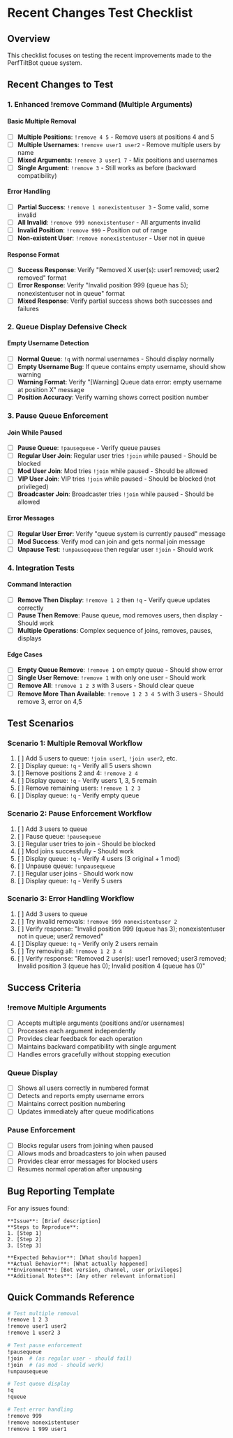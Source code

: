 # Recent Changes Test Checklist

## Overview
This checklist focuses on testing the recent improvements made to the PerfTiltBot queue system.

## Recent Changes to Test

### 1. Enhanced !remove Command (Multiple Arguments)

#### Basic Multiple Removal
- [ ] **Multiple Positions**: `!remove 4 5` - Remove users at positions 4 and 5
- [ ] **Multiple Usernames**: `!remove user1 user2` - Remove multiple users by name
- [ ] **Mixed Arguments**: `!remove 3 user1 7` - Mix positions and usernames
- [ ] **Single Argument**: `!remove 3` - Still works as before (backward compatibility)

#### Error Handling
- [ ] **Partial Success**: `!remove 1 nonexistentuser 3` - Some valid, some invalid
- [ ] **All Invalid**: `!remove 999 nonexistentuser` - All arguments invalid
- [ ] **Invalid Position**: `!remove 999` - Position out of range
- [ ] **Non-existent User**: `!remove nonexistentuser` - User not in queue

#### Response Format
- [ ] **Success Response**: Verify "Removed X user(s): user1 removed; user2 removed" format
- [ ] **Error Response**: Verify "Invalid position 999 (queue has 5); nonexistentuser not in queue" format
- [ ] **Mixed Response**: Verify partial success shows both successes and failures

### 2. Queue Display Defensive Check

#### Empty Username Detection
- [ ] **Normal Queue**: `!q` with normal usernames - Should display normally
- [ ] **Empty Username Bug**: If queue contains empty username, should show warning
- [ ] **Warning Format**: Verify "[Warning] Queue data error: empty username at position X" message
- [ ] **Position Accuracy**: Verify warning shows correct position number

### 3. Pause Queue Enforcement

#### Join While Paused
- [ ] **Pause Queue**: `!pausequeue` - Verify queue pauses
- [ ] **Regular User Join**: Regular user tries `!join` while paused - Should be blocked
- [ ] **Mod User Join**: Mod tries `!join` while paused - Should be allowed
- [ ] **VIP User Join**: VIP tries `!join` while paused - Should be blocked (not privileged)
- [ ] **Broadcaster Join**: Broadcaster tries `!join` while paused - Should be allowed

#### Error Messages
- [ ] **Regular User Error**: Verify "queue system is currently paused" message
- [ ] **Mod Success**: Verify mod can join and gets normal join message
- [ ] **Unpause Test**: `!unpausequeue` then regular user `!join` - Should work

### 4. Integration Tests

#### Command Interaction
- [ ] **Remove Then Display**: `!remove 1 2` then `!q` - Verify queue updates correctly
- [ ] **Pause Then Remove**: Pause queue, mod removes users, then display - Should work
- [ ] **Multiple Operations**: Complex sequence of joins, removes, pauses, displays

#### Edge Cases
- [ ] **Empty Queue Remove**: `!remove 1` on empty queue - Should show error
- [ ] **Single User Remove**: `!remove 1` with only one user - Should work
- [ ] **Remove All**: `!remove 1 2 3` with 3 users - Should clear queue
- [ ] **Remove More Than Available**: `!remove 1 2 3 4 5` with 3 users - Should remove 3, error on 4,5

## Test Scenarios

### Scenario 1: Multiple Removal Workflow
1. [ ] Add 5 users to queue: `!join user1`, `!join user2`, etc.
2. [ ] Display queue: `!q` - Verify all 5 users shown
3. [ ] Remove positions 2 and 4: `!remove 2 4`
4. [ ] Display queue: `!q` - Verify users 1, 3, 5 remain
5. [ ] Remove remaining users: `!remove 1 2 3`
6. [ ] Display queue: `!q` - Verify empty queue

### Scenario 2: Pause Enforcement Workflow
1. [ ] Add 3 users to queue
2. [ ] Pause queue: `!pausequeue`
3. [ ] Regular user tries to join - Should be blocked
4. [ ] Mod joins successfully - Should work
5. [ ] Display queue: `!q` - Verify 4 users (3 original + 1 mod)
6. [ ] Unpause queue: `!unpausequeue`
7. [ ] Regular user joins - Should work now
8. [ ] Display queue: `!q` - Verify 5 users

### Scenario 3: Error Handling Workflow
1. [ ] Add 3 users to queue
2. [ ] Try invalid removals: `!remove 999 nonexistentuser 2`
3. [ ] Verify response: "Invalid position 999 (queue has 3); nonexistentuser not in queue; user2 removed"
4. [ ] Display queue: `!q` - Verify only 2 users remain
5. [ ] Try removing all: `!remove 1 2 3 4`
6. [ ] Verify response: "Removed 2 user(s): user1 removed; user3 removed; Invalid position 3 (queue has 0); Invalid position 4 (queue has 0)"

## Success Criteria

### !remove Multiple Arguments
- [ ] Accepts multiple arguments (positions and/or usernames)
- [ ] Processes each argument independently
- [ ] Provides clear feedback for each operation
- [ ] Maintains backward compatibility with single argument
- [ ] Handles errors gracefully without stopping execution

### Queue Display
- [ ] Shows all users correctly in numbered format
- [ ] Detects and reports empty username errors
- [ ] Maintains correct position numbering
- [ ] Updates immediately after queue modifications

### Pause Enforcement
- [ ] Blocks regular users from joining when paused
- [ ] Allows mods and broadcasters to join when paused
- [ ] Provides clear error messages for blocked users
- [ ] Resumes normal operation after unpausing

## Bug Reporting Template

For any issues found:

```
**Issue**: [Brief description]
**Steps to Reproduce**:
1. [Step 1]
2. [Step 2]
3. [Step 3]

**Expected Behavior**: [What should happen]
**Actual Behavior**: [What actually happened]
**Environment**: [Bot version, channel, user privileges]
**Additional Notes**: [Any other relevant information]
```

## Quick Commands Reference

```bash
# Test multiple removal
!remove 1 2 3
!remove user1 user2
!remove 1 user2 3

# Test pause enforcement
!pausequeue
!join  # (as regular user - should fail)
!join  # (as mod - should work)
!unpausequeue

# Test queue display
!q
!queue

# Test error handling
!remove 999
!remove nonexistentuser
!remove 1 999 user1
``` 